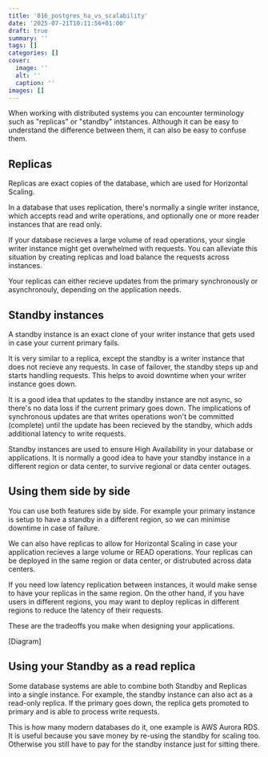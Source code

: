 ```yaml
---
title: '016_postgres_ha_vs_scalability'
date: '2025-07-21T10:11:56+01:00'
draft: true 
summary: ''
tags: []
categories: []
cover:
  image: ''
  alt: ''
  caption: ''
images: []
---
```


When working with distributed systems you can encounter terminology such as "replicas" or "standby" intstances. Although it can be easy to understand the  difference between them, it can also be easy to confuse them.

## Replicas

Replicas are exact copies of the database, which are used for Horizontal Scaling. 

In a database that uses replication, there's normally a single writer instance, which accepts read and write operations, and optionally one or more reader instances that are read only.

If your database recieves a large volume of read operations, your single writer instance might get overwhelmed with requests. You can alleviate this situation by creating replicas and load balance the requests across instances.

Your replicas can either recieve updates from the primary synchronously or asynchronouly, depending on the application needs.

## Standby instances

A standby instance is an exact clone of your writer instance that gets used in case your current primary fails.  

It is very similar to a replica, except the standby is a writer instance that does not recieve any requests. In case of failover, the standby steps up and starts handling requests. This helps to avoid downtime when your writer instance goes down.

It is a good idea that updates to the standby instance are not async, so there's no data loss if the current primary goes down. The implications of synchronous updates are that writes operations won't be committed (complete) until the update has been recieved by the standby, which adds additional latency to write requests.

Standby instances are used to ensure High Availability in your database or applications. It is normally a good idea to have your standby instance in a different region or data center, to survive regional or data center outages.

## Using them side by side

You can use both features side by side. For example your primary instance is setup to have a standby in a different region, so we can minimise downtime in case of failure.

We can also have replicas to allow for Horizontal Scaling in case your application recieves a large volume or READ operations. Your replicas can be deployed in the same region or data center, or distrubuted across data centers.

If you need low latency replication between instances, it would make sense to have your replicas in the same region. On the other hand, if you have users in different regions, you may want to deploy replicas in different regions to reduce the latency of their requests.

These are the tradeoffs you make when designing your applications.

[Diagram]


## Using your Standby as a read replica

Some database systems are able to combine both Standby and Replicas into a single instance. For example, the standby instance can also act as a read-only replica. If the primary goes down, the replica gets promoted to primary and is able to process write requests.

This is how many modern databases do it, one example is AWS Aurora RDS. It is useful because you save money by re-using the standby for scaling too. Otherwise you still have to pay for the standby instance just for sitting there.




